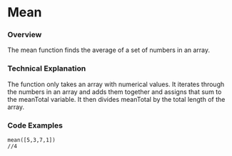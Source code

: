 # Mean

### Overview

The mean function finds the average of a set of numbers in an array.


### Technical Explanation

The function only takes an array with numerical values. It iterates through the numbers in an array and adds them together and assigns that sum to the meanTotal variable. It then divides meanTotal by the total length of the array.

### Code Examples



```
mean([5,3,7,1])
//4
```
